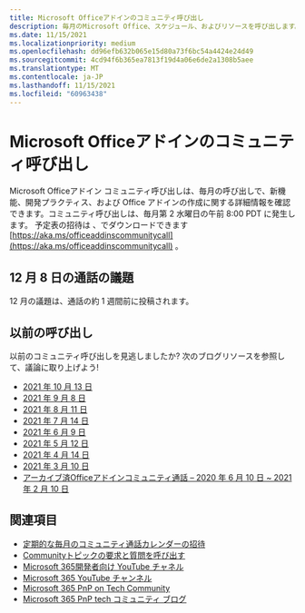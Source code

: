 ```yaml
---
title: Microsoft Officeアドインのコミュニティ呼び出し
description: 毎月のMicrosoft Office、スケジュール、およびリソースを呼び出します。
ms.date: 11/15/2021
ms.localizationpriority: medium
ms.openlocfilehash: dd96efb632b065e15d80a73f6bc54a4424e24d49
ms.sourcegitcommit: 4cd94f6b365ea7813f19d4a06e6de2a1308b5aee
ms.translationtype: MT
ms.contentlocale: ja-JP
ms.lasthandoff: 11/15/2021
ms.locfileid: "60963438"
---
```

# <a name="microsoft-office-add-ins-community-call"></a>Microsoft Officeアドインのコミュニティ呼び出し

Microsoft Officeアドイン コミュニティ呼び出しは、毎月の呼び出しで、新機能、開発プラクティス、および Office アドインの作成に関する詳細情報を確認できます。コミュニティ呼び出しは、毎月第 2 水曜日の午前 8:00 PDT に発生します。 予定表の招待は 、でダウンロードできます [https://aka.ms/officeaddinscommunitycall](https://aka.ms/officeaddinscommunitycall) 。

## <a name="agenda-for-december-8th-call"></a>12 月 8 日の通話の議題

12 月の議題は、通話の約 1 週間前に投稿されます。

## <a name="previous-calls"></a>以前の呼び出し

以前のコミュニティ呼び出しを見逃しましたか? 次のブログリソースを参照して、議論に取り上げよう!

- [2021 年 10 月 13 日](https://techcommunity.microsoft.com/t5/microsoft-365-pnp-blog/office-add-ins-community-call-october-13-2021/ba-p/2867151)
- [2021 年 9 月 8 日](https://techcommunity.microsoft.com/t5/microsoft-365-pnp-blog/office-add-ins-community-call-september-8-2021/ba-p/2747100)
- [2021 年 8 月 11 日](https://techcommunity.microsoft.com/t5/microsoft-365-pnp-blog/office-add-ins-community-call-august-2021/ba-p/2661372)
- [2021 年 7 月 14 日](https://techcommunity.microsoft.com/t5/microsoft-365-pnp-blog/office-add-ins-community-call-july-2021/ba-p/2573384)
- [2021 年 6 月 9 日](https://techcommunity.microsoft.com/t5/microsoft-365-pnp-blog/office-add-ins-community-call-june-2021/ba-p/2446156)
- [2021 年 5 月 12 日](https://techcommunity.microsoft.com/t5/microsoft-365-pnp-blog/office-add-ins-community-call-may-2021/ba-p/2369804)
- [2021 年 4 月 14 日](https://techcommunity.microsoft.com/t5/microsoft-365-pnp-blog/office-add-ins-community-call-april-14-2021/ba-p/2318886)
- [2021 年 3 月 10 日](https://techcommunity.microsoft.com/t5/microsoft-365-pnp-blog/office-add-ins-community-call-march-10-2021/ba-p/2205369)
- [アーカイブ済Officeアドインコミュニティ通話 – 2020 年 6 月 10 日 ~ 2021 年 2 月 10 日](https://cdn.graph.office.net/prod/office/Office-Add-ins-Community-Call-Archive.pdf)

## <a name="see-also"></a>関連項目

- [定期的な毎月のコミュニティ通話カレンダーの招待](https://aka.ms/officeaddinscommunitycall)
- [Communityトピックの要求と質問を呼び出す](https://aka.ms/officeaddinsform)
- [Microsoft 365開発者向け YouTube チャネル](https://aka.ms/m365devyoutube)
- [Microsoft 365 YouTube チャンネル](https://aka.ms/m365pnp/videos )
- [Microsoft 365 PnP on Tech Community](https://aka.ms/m365pnp/community)
- [Microsoft 365 PnP tech コミュニティ ブログ](https://aka.ms/m365pnp/community/blog)
